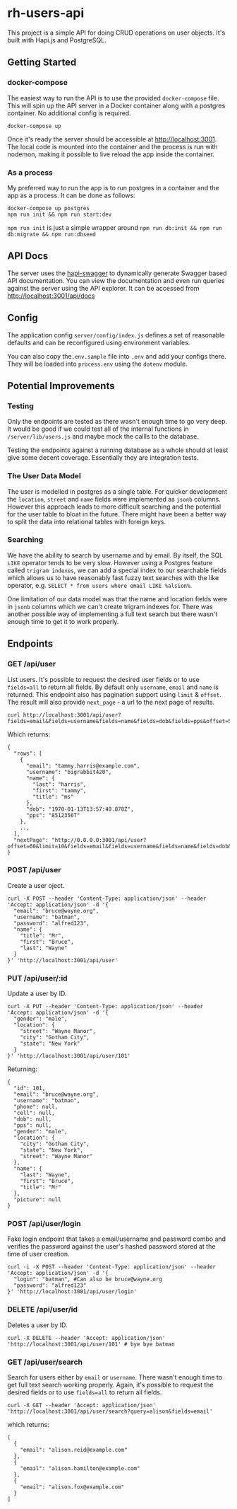 # rh-users-api

This project is a simple API for doing CRUD operations on user objects. It's built with Hapi.js and PostgreSQL.

## Getting Started

### docker-compose

The easiest way to run the API is to use the provided `docker-compose` file. This will spin up the API server in a Docker container along with a postgres container. No additional config is required.

```
docker-compose up
```

Once it's ready the server should be accessible at [http://localhost:3001](http://localhost:3001). The local code is mounted into the container and the process is run with nodemon, making it possible to live reload the app inside the container.

### As a process

My preferred way to run the app is to run postgres in a container and the app as a process. It can be done as follows:

```
docker-compose up postgres
npm run init && npm run start:dev
```

`npm run init` is just a simple wrapper around `npm run db:init && npm run db:migrate && npm run:dbseed`

## API Docs

The server uses the [hapi-swagger](http://npm.im/hapi-swagger) to dynamically generate Swagger based API documentation. You can view the documentation and even run queries against the server using the API explorer. It can be accessed from [http://localhost:3001/api/docs](http://localhost:3001/api/docs)

## Config

The application config `server/config/index.js` defines a set of reasonable defaults and can be reconfigured using environment variables.

You can also copy the`.env.sample` file into `.env` and add your configs there. They will be loaded into `process.env` using the `dotenv` module.

## Potential Improvements

### Testing 

Only the endpoints are tested as there wasn't enough time to go very deep. It would be good if we could test all of the internal functions in `/server/lib/users.js` and maybe mock the callls to the database. 

Testing the endpoints against a running database as a whole should at least give some decent coverage. Essentially they are integration tests.

### The User Data Model

The user is modelled in postgres as a single table. For quicker development the `location`, `street` and `name` fields were implemented as `jsonb` columns. However this approach leads to more difficult searching and the potential for the user table to bloat in the future. There might have been a better way to split the data into relational tables with foreign keys.

### Searching

We have the ability to search by username and by email. By itself, the SQL `LIKE` operator tends to be very slow. However using a Postgres feature called `trigram indexes`, we can add a special index to our searchable fields which allows us to have reasonably fast fuzzy text searches with the like operator, e.g. `SELECT * from users where email LIKE %alsion%`.

One limitation of our data model was that the name and location fields were in `jsonb` columns which we can't create trigram indexes for. There was another possible way of implementing a full text search but there wasn't enough time to get it to work properly.

## Endpoints

### GET /api/user

List users. It's possible to request the desired user fields or to use `fields=all` to return all fields. By default only `username`, `email` and `name` is returned. This endpoint also has pagination support using `limit` & `offset`. The result will also provide `next_page` - a url to the next page of results.

```
curl http://localhost:3001/api/user?fields=email&fields=username&fields=name&fields=dob&fields=pps&offset=50&limit=10
```

Which returns:

```
{
  "rows": [
    {
      "email": "tammy.harris@example.com",
      "username": "bigrabbit420",
      "name": {
        "last": "harris",
        "first": "tammy",
        "title": "ms"
      },
      "dob": "1970-01-13T13:57:40.878Z",
      "pps": "8512356T"
    },
    ..,
  ],
  "nextPage": "http://0.0.0.0:3001/api/user?offset=60&limit=10&fields=email&fields=username&fields=name&fields=dob&fields=pps"
}
```

### POST /api/user

Create a user oject.

```
curl -X POST --header 'Content-Type: application/json' --header 'Accept: application/json' -d '{
  "email": "bruce@wayne.org",
  "username": "batman",
  "password": "alfred123",
  "name": {
    "title": "Mr",
    "first": "Bruce",
    "last": "Wayne"
  }
}' 'http://localhost:3001/api/user'
```

### PUT /api/user/:id

Update a user by ID.

```
curl -X PUT --header 'Content-Type: application/json' --header 'Accept: application/json' -d '{
  "gender": "male",
  "location": {
    "street": "Wayne Manor",
    "city": "Gotham City",
    "state": "New York"
  }
}' 'http://localhost:3001/api/user/101'
```

Returning:

```
{
  "id": 101,
  "email": "bruce@wayne.org",
  "username": "batman",
  "phone": null,
  "cell": null,
  "dob": null,
  "pps": null,
  "gender": "male",
  "location": {
    "city": "Gotham City",
    "state": "New York",
    "street": "Wayne Manor"
  },
  "name": {
    "last": "Wayne",
    "first": "Bruce",
    "title": "Mr"
  },
  "picture": null
}
```

### POST /api/user/login

Fake login endpoint that takes a email/username and password combo and verifies the password against the user's hashed password stored at the time of user creation.

```
curl -i -X POST --header 'Content-Type: application/json' --header 'Accept: application/json' -d '{
  "login": "batman", #Can also be bruce@wayne.org
  "password": "alfred123"
}' 'http://localhost:3001/api/user/login'
```

### DELETE /api/user/id

Deletes a user by ID.

```
curl -X DELETE --header 'Accept: application/json' 'http://localhost:3001/api/user/101' # bye bye batman
```

### GET /api/user/search

Search for users either by `email` or `username`. There wasn't enough time to get full text search working properly.
Again, it's possible to request the desired fields or to use `fields=all` to return all fields.

```
curl -X GET --header 'Accept: application/json' 'http://localhost:3001/api/user/search?query=alison&fields=email'
```

which returns:

```
[
  {
    "email": "alison.reid@example.com"
  },
  {
    "email": "alison.hamilton@example.com"
  },
  {
    "email": "alison.fox@example.com"
  }
]
```





